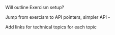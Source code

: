 Will outline Exercism setup?

Jump from exercism to API
pointers, simpler API - 

Add links for technical topics for each topic